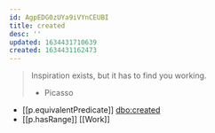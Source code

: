 ```yaml
---
id: AgpEDG0zUYa9iVYnCEUBI
title: created
desc: ''
updated: 1634431710639
created: 1634431162473
---
```


> Inspiration exists, but it has to find you working.
> - Picasso

- [[p.equivalentPredicate]] [dbo:created](http://dbpedia.org/ontology/created)
- [[p.hasRange]] [[Work]]
